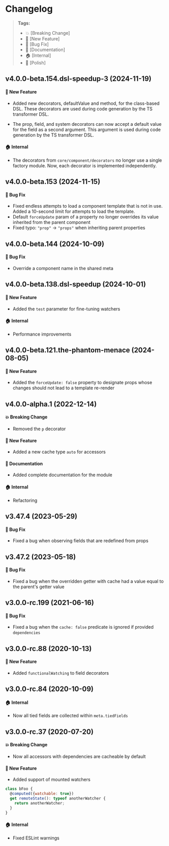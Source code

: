 Changelog
=========

> **Tags:**
> - :boom:       [Breaking Change]
> - :rocket:     [New Feature]
> - :bug:        [Bug Fix]
> - :memo:       [Documentation]
> - :house:      [Internal]
> - :nail_care:  [Polish]

## v4.0.0-beta.154.dsl-speedup-3 (2024-11-19)

#### :rocket: New Feature

* Added new decorators, defaultValue and method, for the class-based DSL.
  These decorators are used during code generation by the TS transformer DSL.

* The prop, field, and system decorators can now accept a default value for the field as a second argument.
  This argument is used during code generation by the TS transformer DSL.

#### :house: Internal

* The decorators from `core/component/decorators` no longer use a single factory module. Now, each decorator is implemented independently.

## v4.0.0-beta.153 (2024-11-15)

#### :bug: Bug Fix

* Fixed endless attempts to load a component template that is not in use.
  Added a 10-second limit for attempts to load the template.
* Default `forceUpdate` param of a property no longer overrides its value inherited from the parent component
* Fixed typo: `"prop"` -> `"props"` when inheriting parent properties

## v4.0.0-beta.144 (2024-10-09)

#### :bug: Bug Fix

* Override a component name in the shared meta

## v4.0.0-beta.138.dsl-speedup (2024-10-01)

#### :rocket: New Feature

* Added the `test` parameter for fine-tuning watchers

#### :house: Internal

* Performance improvements

## v4.0.0-beta.121.the-phantom-menace (2024-08-05)

#### :rocket: New Feature

* Added the `forceUpdate: false` property to designate props whose changes should not lead to a template re-render

## v4.0.0-alpha.1 (2022-12-14)

#### :boom: Breaking Change

* Removed the `p` decorator

#### :rocket: New Feature

* Added a new cache type `auto` for accessors

#### :memo: Documentation

* Added complete documentation for the module

#### :house: Internal

* Refactoring

## v3.47.4 (2023-05-29)

#### :bug: Bug Fix

* Fixed a bug when observing fields that are redefined from props

## v3.47.2 (2023-05-18)

#### :bug: Bug Fix

* Fixed a bug when the overridden getter with cache had a value equal to the parent's getter value

## v3.0.0-rc.199 (2021-06-16)

#### :bug: Bug Fix

* Fixed a bug when the `cache: false` predicate is ignored if provided `dependencies`

## v3.0.0-rc.88 (2020-10-13)

#### :rocket: New Feature

* Added `functionalWatching` to field decorators

## v3.0.0-rc.84 (2020-10-09)

#### :house: Internal

* Now all tied fields are collected within `meta.tiedFields`

## v3.0.0-rc.37 (2020-07-20)

#### :boom: Breaking Change

* Now all accessors with dependencies are cacheable by default

#### :rocket: New Feature

* Added support of mounted watchers

```js
class bFoo {
  @computed({watchable: true})
  get remoteState(): typeof anotherWatcher {
    return anotherWatcher;
  }
}
```

#### :house: Internal

* Fixed ESLint warnings
